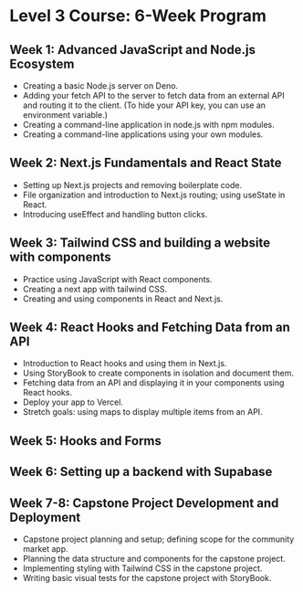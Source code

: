 # Level 3 Course: 6-Week Program

## Week 1: Advanced JavaScript and Node.js Ecosystem

- Creating a basic Node.js server on Deno.
- Adding your fetch API to the server to fetch data from an external API and routing it to the client. (To hide your API key, you can use an environment variable.)
- Creating a command-line application in node.js with npm modules.
- Creating a command-line applications using your own modules.


## Week 2: Next.js Fundamentals and React State

- Setting up Next.js projects and removing boilerplate code.
- File organization and introduction to Next.js routing; using useState in React.
- Introducing useEffect and handling button clicks.

## Week 3: Tailwind CSS and building a website with components

- Practice using JavaScript with React components.
- Creating a next app with tailwind CSS.
- Creating and using components in React and Next.js.

## Week 4: React Hooks and Fetching Data from an API

- Introduction to React hooks and using them in Next.js.
- Using StoryBook to create components in isolation and document them.
- Fetching data from an API and displaying it in your components using React hooks.
- Deploy your app to Vercel.
- Stretch goals: using maps to display multiple items from an API.

## Week 5: Hooks and Forms

## Week 6: Setting up a backend with Supabase

## Week 7-8: Capstone Project Development and Deployment

- Capstone project planning and setup; defining scope for the community market app.
- Planning the data structure and components for the capstone project.
- Implementing styling with Tailwind CSS in the capstone project.
- Writing basic visual tests for the capstone project with StoryBook.

